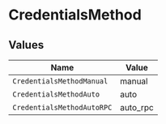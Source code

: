 # CredentialsMethod


## Values

| Name                       | Value                      |
| -------------------------- | -------------------------- |
| `CredentialsMethodManual`  | manual                     |
| `CredentialsMethodAuto`    | auto                       |
| `CredentialsMethodAutoRPC` | auto_rpc                   |